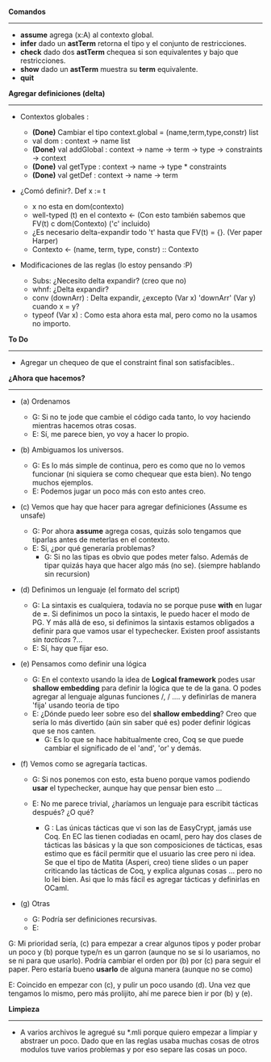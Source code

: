 **Comandos**
***
   * **assume** agrega (x:A) al contexto global.
   * **infer** dado un **astTerm** retorna el tipo y el conjunto de restricciones.
   * **check** dado dos **astTerm** chequea si son equivalentes y bajo que restricciones.
   * **show** dado un **astTerm** muestra su **term** equivalente.
   * **quit**
   
**Agregar definiciones (delta)**
***
   * Contextos globales :
      * **(Done)** Cambiar el tipo context.global = (name,term,type,constr) list
      * val dom : context -> name list
      * **(Done)** val addGlobal : context -> name -> term -> type -> constraints -> context
      * **(Done)** val getType : context -> name -> type * constraints
      * **(Done)** val getDef : context -> name -> term
      
   * ¿Comó definir?. Def x := t
      * x no esta en dom(contexto)
      * well-typed (t) en el contexto <- (Con esto también sabemos que FV(t) c dom(Contexto) ('c' incluido)
      * ¿Es necesario delta-expandir todo 't' hasta que FV(t) = {}. (Ver paper Harper)
      * Contexto <- (name, term, type, constr) :: Contexto
      
   * Modificaciones de las reglas (lo estoy pensando :P)
      * Subs: ¿Necesito delta expandir? (creo que no)
      * whnf: ¿Delta expandir?
      * conv (downArr) : Delta expandir, ¿excepto (Var x) 'downArr' (Var y) cuando x = y?
      * typeof (Var x) : Como esta ahora esta mal, pero como no la usamos no importo. 
                

**To Do** 
***
   * Agregar un chequeo de que el constraint final son satisfacibles..

**¿Ahora que hacemos?**
***

  * (a) Ordenamos
      * G: Si no te jode que cambie el código cada tanto, lo voy haciendo mientras hacemos otras cosas. 
      * E: Sí, me parece bien, yo voy a hacer lo propio.

  * (b) Ambiguamos los universos.
      * G: Es lo más simple de continua, pero es como que no lo vemos funcionar (ni siquiera se como chequear que esta bien). No tengo muchos ejemplos.
      * E: Podemos jugar un poco más con esto antes creo.

  * (c) Vemos que hay que hacer para agregar definiciones (Assume es unsafe)
      * G: Por ahora **assume** agrega cosas, quizás solo tengamos que tiparlas antes de meterlas en el contexto.
      * E: Si, ¿por qué generaría problemas?
        * G: Si no las tipas es obvio que podes meter falso. Además de tipar quizás haya que hacer algo más (no se). (siempre hablando sin recursion)

  * (d) Definimos un lenguaje (el formato del script)
      * G: La sintaxis es cualquiera, todavía no se porque puse **with** en lugar de **=**. Si definimos un poco la sintaxis, le puedo hacer el modo de PG.
         Y más allá de eso, si definimos la sintaxis estamos obligados a definir para que vamos usar el typechecker. Existen proof assistants sin *tacticas* ?...
      * E: Sí, hay que fijar eso.

  * (e) Pensamos como definir una lógica
      * G: En el contexto usando la idea de **Logical framework** podes usar **shallow embedding** para definir la lógica que te de la gana. O podes agregar al lenguaje
      algunas funciones /\, \/ .... y definirlas de manera 'fija' usando teoria de tipo
      * E: ¿Dónde puedo leer sobre eso del **shallow embedding**? Creo que sería lo más divertido (aún sin saber qué es) poder definir lógicas que se nos canten.
         * G: Es lo que se hace habitualmente creo, Coq se que puede cambiar el significado de el 'and', 'or' y demás.

  * (f) Vemos como se agregaría tacticas.
      * G: Si nos ponemos con esto, esta bueno porque vamos podiendo **usar** el typechecker, aunque hay que pensar bien esto ... 
      * E: No me parece trivial, ¿haríamos un lenguaje para escribit tácticas después? ¿O qué?

        * G : Las únicas tácticas que vi son las de EasyCrypt, jamás use Coq. 
        En EC las tienen codiadas en ocaml, pero hay dos clases de tácticas 
        las básicas y la que son composiciones de tácticas, esas estimo que 
        es fácil permitir que el usuario las cree pero ni idea. Se que el 
        tipo de Matita (Asperi, creo) tiene slides o un paper criticando 
        las tácticas de Coq, y explica algunas cosas ... pero no lo lei bien.
           Asi que lo más fácil es agregar tácticas y definirlas en OCaml.

  * (g) Otras
      * G: Podría ser definiciones recursivas.
      * E: 

G: Mi prioridad sería, (c) para empezar a crear algunos tipos y poder probar un poco y (b) porque type/n es un garron (aunque no se si lo usariamos, no se ni para que usarlo).
   Podría cambiar el orden por (b) por (c) para seguir el paper. Pero estaría bueno **usarlo** de alguna manera (aunque no se como)

E: Coincido en empezar con (c), y pulir un poco usando (d).  Una vez que tengamos lo mismo, pero más prolijito, ahí me parece bien ir por (b) y (e).


**Limpieza**
***
   * A varios archivos le agregué su *.mli porque quiero empezar a limpiar y abstraer un poco. Dado que en las reglas usaba muchas cosas de otros modulos tuve varios problemas y por eso separe las cosas un poco.

